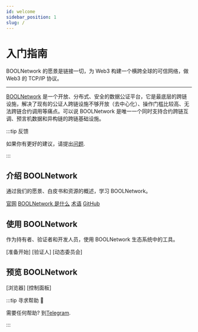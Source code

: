 ```yaml
---
id: welcome
sidebar_position: 1
slug: /
---
```


# 入门指南

BOOLNetwork 的愿景是链接一切，为 Web3 构建一个横跨全球的可信网络，做 Web3 的 TCP/IP 协议。

---

[BOOLNetwork](https://bool.network/) 是一个开放、分布式、安全的数据公证平台，它是最底层的跨链设施，解决了现有的公证人跨链设施不够开放（去中心化）、操作门槛比较高、无法跨链合约调用等痛点。可以说 BOOLNetwork 是唯一一个同时支持合约跨链互调、预言机数据和异构链的跨链基础设施。

:::tip 反馈

如果你有更好的建议，请提出[问题](https://github.com/boolnetwork/docs/issues/new).

:::

## 介绍 BOOLNetwork

通过我们的愿景、白皮书和资源的概述，学习 BOOLNetwork。

[官网](https://bool.network/)
[BOOLNetwork 是什么](https://docs.bool.network/general/overview)
[术语](https://docs.bool.network/general/glossary)
[GitHub](https://github.com/boolnetwork)

## 使用 BOOLNetwork

作为持有者、验证者和开发人员，使用 BOOLNetwork 生态系统中的工具。

[准备开始]
[验证人]
[动态委员会]

## 预览 BOOLNetwork

[浏览器]
[控制面板]

:::tip 寻求帮助 💬

需要任何帮助? 到[Telegram](https://t.me/+qS6FYIBzZXY2NmQx).

:::
